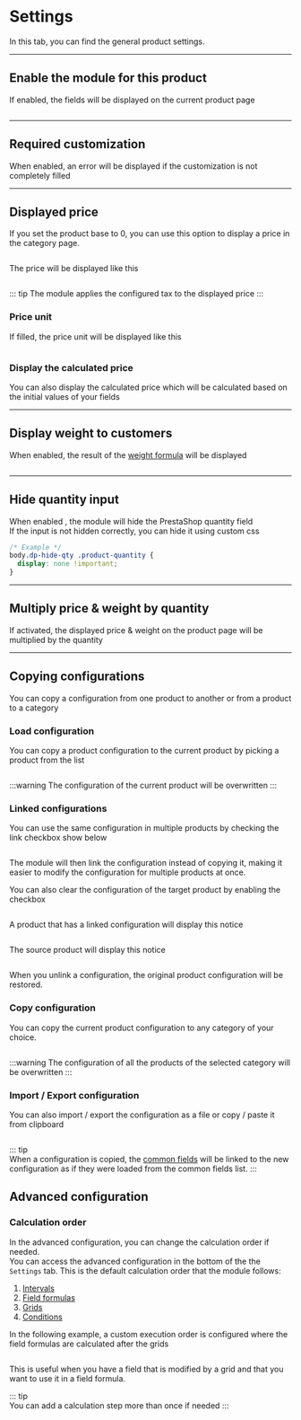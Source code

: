 # Settings

In this tab, you can find the general product settings.  
<img srcset="/dynamicproduct/images/module-interface.jpg 2x" class="border">

---

## Enable the module for this product

If enabled, the fields will be displayed on the current product page

<img srcset="/dynamicproduct/images/enable-option.jpg 2x" class="border">

---

## Required customization

When enabled, an error will be displayed if the customization is not completely filled

---

## Displayed price

If you set the product base to 0, you can use this option to display a price in the category page.

<img srcset="/dynamicproduct/images/display-price-config.jpg 2x" class="border">

The price will be displayed like this

<img srcset="/dynamicproduct/images/display-price.jpg 2x">

::: tip The module applies the configured tax to the displayed price
:::

### Price unit

If filled, the price unit will be displayed like this

<img srcset="/dynamicproduct/images/price-unit.jpg 2x">

### Display the calculated price

You can also display the calculated price which will be calculated based on the initial values of
your fields

---

## Display weight to customers

When enabled, the result of
the [weight formula](/dynamicproduct/product-config/08-formulas.md#weight-formula) will be displayed

<img srcset="/dynamicproduct/images/display-weight.jpg 2x" class="border padding">

---

## Hide quantity input

When enabled , the module will hide the PrestaShop quantity field  
If the input is not hidden correctly, you can hide it using custom css

```css
/* Example */
body.dp-hide-qty .product-quantity {
  display: none !important;
}
```

---

## Multiply price & weight by quantity

If activated, the displayed price & weight on the product page will be multiplied by the quantity


---

## Copying configurations

You can copy a configuration from one product to another or from a product to a category

### Load configuration

You can copy a product configuration to the current product by picking a product from the list

<img srcset="/dynamicproduct/images/load-config.jpg 2x" class="border padding">

:::warning The configuration of the current product will be overwritten
:::

### Linked configurations

You can use the same configuration in multiple products by checking the link checkbox show below

<img srcset="/dynamicproduct/images/link-configuration.jpg 2x" class="border padding">

The module will then link the configuration instead of copying it, making it easier to modify the
configuration for multiple products at once.

You can also clear the configuration of the target product by enabling the checkbox

<img srcset="/dynamicproduct/images/clear-config.jpg 2x" class="border padding">

A product that has a linked configuration will display this notice

<img srcset="/dynamicproduct/images/linked-config-target.jpg 2x">

The source product will display this notice

<img srcset="/dynamicproduct/images/linked-config-source.jpg 2x">

When you unlink a configuration, the original product configuration will be restored.

### Copy configuration

You can copy the current product configuration to any category of your choice.

<img srcset="/dynamicproduct/images/copy-config.jpg 2x" class="border padding">

:::warning The configuration of all the products of the selected category will be overwritten
:::

### Import / Export configuration

You can also import / export the configuration as a file or copy / paste it from clipboard

<img srcset="/dynamicproduct/images/import-export.jpg 2x" class="border padding">

::: tip  
When a configuration is copied,
the [common fields](/dynamicproduct/product-config/07-fields.md#common-field) will be linked to the
new configuration as if they were loaded from the common fields list.
:::

## Advanced configuration

### Calculation order

In the advanced configuration, you can change the calculation order if needed.  
You can access the advanced configuration in the bottom of the the `Settings` tab. This is the
default calculation order that the module follows:

1. [Intervals](/dynamicproduct/product-config/12-intervals.md)
2. [Field formulas](/dynamicproduct/product-config/10-field-formulas.md)
3. [Grids](/dynamicproduct/product-config/13-grids.md)
4. [Conditions](/dynamicproduct/product-config/09-conditions.md)

In the following example, a custom execution order is configured where the field formulas are
calculated after the grids

<img srcset="/dynamicproduct/images/exec-order.jpg 2x" class="padding border">

This is useful when you have a field that is modified by a grid and that you want to use it in a
field formula.

::: tip  
You can add a calculation step more than once if needed
:::
